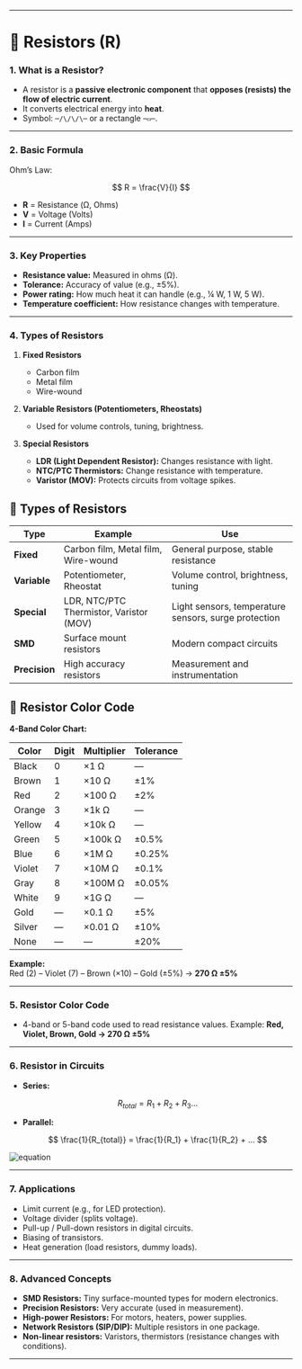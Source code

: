 
---

# 🔌 Resistors (R)

### 1. **What is a Resistor?**

* A resistor is a **passive electronic component** that **opposes (resists) the flow of electric current**.
* It converts electrical energy into **heat**.
* Symbol: `─/\/\/\─` or a rectangle `─▭─`.

---

### 2. **Basic Formula**

Ohm’s Law:

$$
R = \frac{V}{I}
$$

* **R** = Resistance (Ω, Ohms)
* **V** = Voltage (Volts)
* **I** = Current (Amps)

---

### 3. **Key Properties**

* **Resistance value:** Measured in ohms (Ω).
* **Tolerance:** Accuracy of value (e.g., ±5%).
* **Power rating:** How much heat it can handle (e.g., ¼ W, 1 W, 5 W).
* **Temperature coefficient:** How resistance changes with temperature.

---

### 4. **Types of Resistors**

1. **Fixed Resistors**

   * Carbon film
   * Metal film
   * Wire-wound
2. **Variable Resistors (Potentiometers, Rheostats)**

   * Used for volume controls, tuning, brightness.
3. **Special Resistors**

   * **LDR (Light Dependent Resistor):** Changes resistance with light.
   * **NTC/PTC Thermistors:** Change resistance with temperature.
   * **Varistor (MOV):** Protects circuits from voltage spikes.


## 🧩 Types of Resistors

| Type | Example | Use |
|------|---------|-----|
| **Fixed** | Carbon film, Metal film, Wire-wound | General purpose, stable resistance |
| **Variable** | Potentiometer, Rheostat | Volume control, brightness, tuning |
| **Special** | LDR, NTC/PTC Thermistor, Varistor (MOV) | Light sensors, temperature sensors, surge protection |
| **SMD** | Surface mount resistors | Modern compact circuits |
| **Precision** | High accuracy resistors | Measurement and instrumentation |



## 🎨 Resistor Color Code

**4-Band Color Chart:**

| Color | Digit | Multiplier | Tolerance |
|-------|-------|------------|-----------|
| Black | 0 | ×1 Ω | — |
| Brown | 1 | ×10 Ω | ±1% |
| Red   | 2 | ×100 Ω | ±2% |
| Orange| 3 | ×1k Ω | — |
| Yellow| 4 | ×10k Ω | — |
| Green | 5 | ×100k Ω | ±0.5% |
| Blue  | 6 | ×1M Ω | ±0.25% |
| Violet| 7 | ×10M Ω | ±0.1% |
| Gray  | 8 | ×100M Ω | ±0.05% |
| White | 9 | ×1G Ω | — |
| Gold  | — | ×0.1 Ω | ±5% |
| Silver| — | ×0.01 Ω | ±10% |
| None  | — | — | ±20% |

**Example:**  
Red (2) – Violet (7) – Brown (×10) – Gold (±5%) → **270 Ω ±5%**


---

### 5. **Resistor Color Code**

* 4-band or 5-band code used to read resistance values.
  Example: **Red, Violet, Brown, Gold → 270 Ω ±5%**

---

### 6. **Resistor in Circuits**

* **Series:**

  $$
  R_{total} = R_1 + R_2 + R_3 ...
  $$
* **Parallel:**

  $$
  \frac{1}{R_{total}} = \frac{1}{R_1} + \frac{1}{R_2} + ...
  $$

![equation](https://latex.codecogs.com/png.latex?\frac{1}{R_{\text{total}}}=\frac{1}{R_1}+\frac{1}{R_2}+\cdots)


---

### 7. **Applications**

* Limit current (e.g., for LED protection).
* Voltage divider (splits voltage).
* Pull-up / Pull-down resistors in digital circuits.
* Biasing of transistors.
* Heat generation (load resistors, dummy loads).

---

### 8. **Advanced Concepts**

* **SMD Resistors:** Tiny surface-mounted types for modern electronics.
* **Precision Resistors:** Very accurate (used in measurement).
* **High-power Resistors:** For motors, heaters, power supplies.
* **Network Resistors (SIP/DIP):** Multiple resistors in one package.
* **Non-linear resistors:** Varistors, thermistors (resistance changes with conditions).

---
